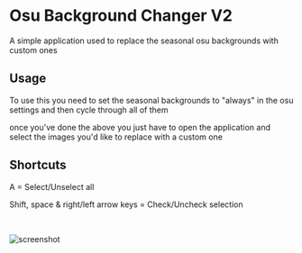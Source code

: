 # Osu Background Changer V2
 A simple application used to replace the seasonal osu backgrounds with custom ones




## Usage

To use this you need to set the seasonal backgrounds to "always" in the osu settings and then cycle through all of them


once you've done the above you just have to open the application and select the images you'd like to replace with a custom one


## Shortcuts

A = Select/Unselect all

Shift, space & right/left arrow keys = Check/Uncheck selection

</br>

![screenshot](https://b.catgirlsare.sexy/8plT.png)
